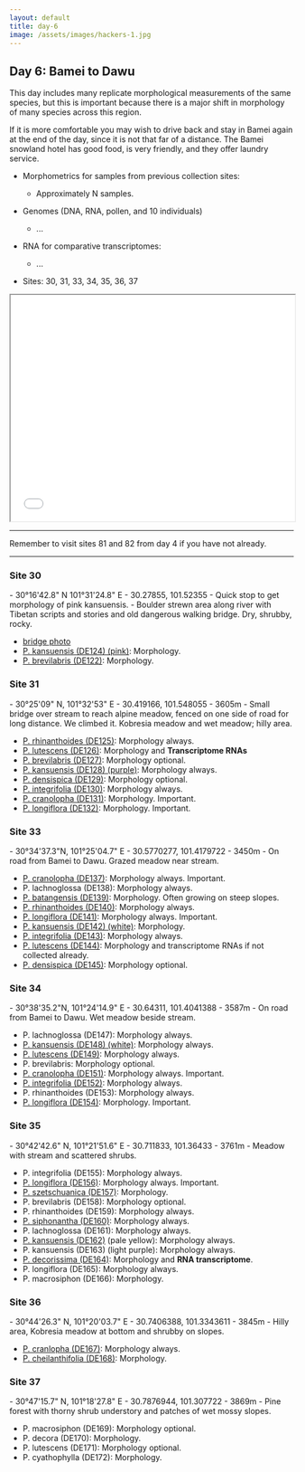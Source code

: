 ```yaml
---
layout: default
title: day-6
image: /assets/images/hackers-1.jpg
---
```




## Day 6: Bamei to Dawu
This day includes many replicate morphological measurements of the same 
species, but this is important because there is a major shift in morphology
of many species across this region.

If it is more comfortable you may wish to drive back and stay in Bamei
again at the end of the day, since it is not that far of a distance.
The Bamei snowland hotel has good food, is very friendly, and they offer
laundry service.

- Morphometrics for samples from previous collection sites:
	- Approximately N samples.

- Genomes (DNA, RNA, pollen, and 10 individuals)
	- ...

- RNA for comparative transcriptomes:
	- ...

- Sites: 30, 31, 33, 34, 35, 36, 37

 <iframe src="/assets/maps/day6.html" height='400px' width="100%" title="Iframe Example"></iframe> 



------------------------------------------------------------------------
Remember to visit sites 81 and 82 from day 4 if you have not 
already.

--------------------------------------------------------------------------




<h3 class="mt-5"> Site 30 </h3>
- 30°16'42.8" N	101°31'24.8" E
- 30.27855, 101.52355
- Quick stop to get morphology of pink kansuensis.
- Boulder strewn area along river with Tibetan scripts and stories and old dangerous walking bridge. Dry, shrubby, rocky.

- [bridge photo](/assets/flowers/site-30.jpg)
- [P. kansuensis (DE124) (pink)](/assets/flowers/DE124-kansuensis.jpg): Morphology.
- [P. brevilabris (DE122)](/assets/flowers/DE122-brevilabris.jpg): Morphology.


<h3 class="mt-5"> Site 31 </h3>
- 30°25'09" N, 101°32'53" E
- 30.419166, 101.548055
- 3605m
- Small bridge over stream to reach alpine meadow, fenced on one side of road for long distance. We climbed it.	Kobresia meadow and wet meadow; hilly area.

- [P. rhinanthoides (DE125)](/assets/flowers/DE125-rhinanthoides.jpg): Morphology always. 
- [P. lutescens (DE126)](/assets/flowers/DE126-lutescens.jpg): Morphology and <b>Transcriptome RNAs</b>
- [P. brevilabris (DE127)](/assets/flowers/DE127-brevilabris.jpg): Morphology optional.
- [P. kansuensis (DE128) (purple)](/assets/flowers/DE128-kansuensis.jpg): Morphology always. 
- [P. densispica (DE129)](/assets/flowers/DE129-densispica.jpg): Morphology optional.
- [P. integrifolia (DE130)](/assets/flowers/DE130-integrifolia.jpg): Morphology always. 
- [P. cranolopha (DE131)](/assets/flowers/DE131-cranolopha.jpg): Morphology. Important.
- [P. longiflora (DE132)](/assets/flowers/DE132-longiflora.jpg): Morphology. Important.


<h3 class="mt-5"> Site 33 </h3>
- 30°34'37.3"N,	101°25'04.7" E
- 30.5770277, 101.4179722
- 3450m
- On road from Bamei to Dawu. Grazed meadow near stream.


- [P. cranolopha (DE137)](/assets/flowers/DE137-cranolopha.jpg): Morphology always. Important.
- P. lachnoglossa (DE138): Morphology always.
- [P. batangensis (DE139)](/assets/flowers/DE139-batangensis.jpg): Morphology. Often growing on steep slopes.
- [P. rhinanthoides (DE140)](/assets/flowers/DE140-rhinanthoides.jpg): Morphology always.
- [P. longiflora (DE141)](/assets/flowers/DE141-longiflora.jpg): Morphology always. Important.
- [P. kansuensis (DE142) (white)](/assets/flowers/DE142-kansuensis.jpg): Morphology.
- [P. integrifolia (DE143)](/assets/flowers/DE143-integrifolia.jpg): Morphology always.
- [P. lutescens (DE144)](/assets/flowers/DE144-lutescens.jpg): Morphology and transcriptome RNAs if not collected already.
- [P. densispica (DE145)](/assets/flowers/DE145-densispica.jpg): Morphology optional.



<h3 class="mt-5"> Site 34 </h3>
- 30°38'35.2"N,	101°24'14.9" E
- 30.64311, 101.4041388
- 3587m
- On road from Bamei to Dawu. Wet meadow beside stream.

- P. lachnoglossa (DE147): Morphology always.
- [P. kansuensis (DE148) (white)](/assets/flowers/DE148-kansuensis.jpg): Morphology always.
- [P. lutescens (DE149)](/assets/flowers/DE149-lutescens.jpg): Morphology always.
- P. brevilabris: Morphology optional.
- [P. cranolopha (DE151)](/assets/flowers/DE151-cranolopha.jpg): Morphology always. Important.
- [P. integrifolia (DE152)](/assets/flowers/DE152-integrifolia.jpg): Morphology always.
- P. rhinanthoides (DE153): Morphology always.
- [P. longiflora (DE154)](/assets/flowers/DE154-longiflora.jpg): Morphology. Important.


<h3 class="mt-5"> Site 35 </h3>
- 30°42'42.6" N,	101°21'51.6" E
- 30.711833, 101.36433
- 3761m
- Meadow with stream and scattered shrubs.


- P. integrifolia (DE155): Morphology always.
- [P. longiflora (DE156)](/assets/flowers/DE156-longiflora.jpg): Morphology always. Important.
- [P. szetschuanica (DE157)](/assets/flowers/DE157-szetschuanica.jpg): Morphology.
- P. brevilabris (DE158): Morphology optional.
- P. rhinanthoides (DE159): Morphology always.
- [P. siphonantha (DE160)](/assets/flowers/DE160-siphonantha.jpg): Morphology always.
- P. lachnoglossa (DE161): Morphology always.
- [P. kansuensis (DE162)](/assets/flowers/DE162-kansuensis.jpg) (pale yellow): Morphology always.
- P. kansuensis (DE163) (light purple): Morphology always.
- [P. decorissima (DE164)](/assets/flowers/DE164-decorissima.jpg): Morphology and <b>RNA transcriptome</b>.
- P. longiflora (DE165): Morphology always.
- P. macrosiphon (DE166): Morphology.



<h3 class="mt-5"> Site 36 </h3>
- 30°44'26.3" N, 101°20'03.7" E
- 30.7406388, 101.3343611
- 3845m
- Hilly area, Kobresia meadow at bottom and shrubby on slopes.

- [P. cranlopha (DE167)](/assets/flowers/DE167-cranolopha.jpg): Morphology always.
- [P. cheilanthifolia (DE168)](/assets/flowers/DE168-cheilanthifolia): Morphology.



<h3 class="mt-5"> Site 37 </h3>
- 30°47'15.7" N, 101°18'27.8" E
- 30.7876944, 101.307722
- 3869m
- Pine forest with thorny shrub understory and patches of wet mossy slopes.

- P. macrosiphon (DE169): Morphology optional.
- P. decora (DE170): Morphology.
- P. lutescens (DE171): Morphology optional.
- P. cyathophylla (DE172): Morphology.

